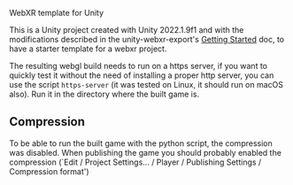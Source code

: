 WebXR template for Unity

This is a Unity project created with Unity 2022.1.9f1 and with the modifications described in the unity-webxr-export's [Getting Started](https://github.com/De-Panther/unity-webxr-export/blob/master/Documentation/Getting-Started.md) doc, to have a starter template for a webxr project.

The resulting webgl build needs to run on a https server, if you want to quickly test it without the need of installing a proper http server, you can use the script `https-server` (it was tested on Linux, it should run on macOS also). Run it in the directory where the built game is.


## Compression

To be able to run the built game with the python script, the compression was disabled. When publishing the game you should probably enabled the compression (`Edit / Project Settings... / Player / Publishing Settings / Compression format')

